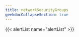 ```yaml
---
title: networkSecurityGroups
geekdocCollapseSection: true
---
```


{{< alertList name="alertList" >}}
